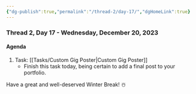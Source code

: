 ```yaml
---
{"dg-publish":true,"permalink":"/thread-2/day-17/","dgHomeLink":true}
---
```


### Thread 2, Day 17 - Wednesday, December 20, 2023
#### Agenda
1. Task: [[Tasks/Custom Gig Poster\|Custom Gig Poster]]
	- Finish this task today, being certain to add a final post to your portfolio.

Have a great and well-deserved Winter Break! ☃️ 
